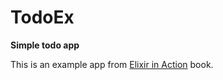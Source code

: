 # TodoEx

**Simple todo app**

This is an example app from [Elixir in Action](https://www.manning.com/books/elixir-in-action-second-edition) book.
